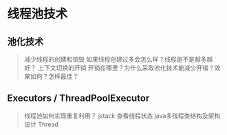 # 线程池技术

## 池化技术

> 减少线程的创建和销毁
> 如果线程创建过多会怎么样？线程是不是越多越好？
> 上下文切换的开销
> 开销在哪里？为什么采取池化技术能减少开销？效果如何？怎样最佳？

## Executors / ThreadPoolExecutor
> 线程池如何实现重复利用？
> jstack 查看线程状态
> java多线程类结构及架构设计
> Thread
